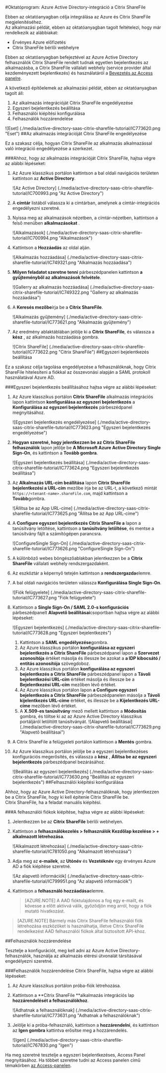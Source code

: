 <properties 
    pageTitle="Oktatóprogram: Azure Active Directory-integráció a Citrix ShareFile |} Microsoft Azure" 
    description="Megtudhatja, hogyan használhatja a Citrix ShareFile az Azure Active Directory ahhoz, hogy az egyszeri bejelentkezés, automatikus kiépítési és az egyéb!" 
    services="active-directory" 
    authors="jeevansd"  
    documentationCenter="na" 
    manager="femila"/>
<tags 
    ms.service="active-directory" 
    ms.devlang="na" 
    ms.topic="article" 
    ms.tgt_pltfrm="na" 
    ms.workload="identity" 
    ms.date="09/29/2016" 
    ms.author="jeedes" />

#<a name="tutorial-azure-active-directory-integration-with-citrix-sharefile"></a>Oktatóprogram: Azure Active Directory-integráció a Citrix ShareFile

Ebben az oktatóanyagban célja integrálása az Azure és Citrix ShareFile megjelenítéséhez.  
Az alkalmazási példát, ebben az oktatóanyagban tagolt feltételezi, hogy már rendelkezik az alábbiakat:

-   Érvényes Azure előfizetés
-   Citrix ShareFile bérlői webhelyre

Ebben az oktatóanyagban befejeztével az Azure Active Directory felhasználók Citrix ShareFile rendelt tudnak egyetlen bejelentkezés az alkalmazásba, a Citrix ShareFile vállalati webhely (service provider által kezdeményezett bejelentkezés) és használatáról a [Bevezetés az Access panelre](active-directory-saas-access-panel-introduction.md).

A következő építőelemek az alkalmazási példát, ebben az oktatóanyagban tagolt áll:

1.  Az alkalmazás integrációját Citrix ShareFile engedélyezése
2.  Egyszeri bejelentkezés beállítása
3.  Felhasználói kiépítési konfigurálása
4.  Felhasználók hozzárendelése

![Eset] (./media/active-directory-saas-citrix-sharefile-tutorial/IC773620.png "Eset")
##<a name="enabling-the-application-integration-for-citrix-sharefile"></a>Az alkalmazás integrációját Citrix ShareFile engedélyezése

Ez a szakasz célja, hogyan Citrix ShareFile az alkalmazás alkalmazással való integráció engedélyezése a szerkezet.

###<a name="to-enable-the-application-integration-for-citrix-sharefile-perform-the-following-steps"></a>Ahhoz, hogy az alkalmazás integrációját Citrix ShareFile, hajtsa végre az alábbi lépéseket:

1.  Az Azure klasszikus portálon kattintson a bal oldali navigációs területen kattintson az **Active Directory**.

    ![Az Active Directory] (./media/active-directory-saas-citrix-sharefile-tutorial/IC700993.png "Az Active Directory")

2.  A **címtár** listából válassza ki a címtárban, amelynek a címtár-integrációs engedélyezni szeretné.

3.  Nyissa meg az alkalmazások nézetben, a címtár-nézetben, kattintson a felső menüben **alkalmazásokat** .

    ![Alkalmazások] (./media/active-directory-saas-citrix-sharefile-tutorial/IC700994.png "Alkalmazások")

4.  Kattintson a **Hozzáadás** az oldal alján.

    ![Alkalmazás hozzáadása] (./media/active-directory-saas-citrix-sharefile-tutorial/IC749321.png "Alkalmazás hozzáadása")

5.  **Milyen feladatot szeretne tenni** párbeszédpanelen kattintson **a gyűjteményből az alkalmazások felvétele**.

    ![Gallerry az alkalmazás hozzáadása] (./media/active-directory-saas-citrix-sharefile-tutorial/IC749322.png "Gallerry az alkalmazás hozzáadása")

6.  A **Keresés mezőbe**írja be a **Citrix ShareFile**.

    ![Alkalmazás gyűjtemény] (./media/active-directory-saas-citrix-sharefile-tutorial/IC773621.png "Alkalmazás gyűjtemény")

7.  Az eredmény ablaktáblában jelölje ki a **Citrix ShareFile**, és válassza a **kész** , az alkalmazás hozzáadása gombra.

    ![Citrix ShareFile] (./media/active-directory-saas-citrix-sharefile-tutorial/IC773622.png "Citrix ShareFile")
##<a name="configuring-single-sign-on"></a>Egyszeri bejelentkezés beállítása

Ez a szakasz célja tagolása engedélyezése a felhasználóknak, hogy Citrix ShareFile hitelesíteni a fiókkal az összevonási alapján a SAML protokoll használatával Azure AD.

###<a name="to-configure-single-sign-on-perform-the-following-steps"></a>Egyszeri bejelentkezés beállításához hajtsa végre az alábbi lépéseket:

1.  Az Azure klasszikus portálon **Citrix ShareFile** alkalmazás integrációs lapon kattintson **konfigurálása az egyszeri bejelentkezés** a **Konfigurálása az egyszeri bejelentkezés** párbeszédpanel megnyitásához.

    ![Egyszeri bejelentkezés engedélyezése] (./media/active-directory-saas-citrix-sharefile-tutorial/IC773623.png "Egyszeri bejelentkezés engedélyezése")

2.  **Hogyan szeretné, hogy jelentkezzen be az Citrix ShareFile felhasználók** lapon jelölje be **A Microsoft Azure Active Directory Single Sign-On**, és kattintson a **Tovább gombra**.

    ![Egyszeri bejelentkezés beállítása] (./media/active-directory-saas-citrix-sharefile-tutorial/IC773624.png "Egyszeri bejelentkezés beállítása")

3.  Az **Alkalmazás URL-cím beállítása** lapon **Citrix ShareFile bejelentkezési a URL-cím** mezőbe írja be az URL-t, a következő mintát `https://<tenant-name>.shareFile.com`, majd kattintson a **Tovább**gombra.

    ![Állítsa be az App URL-címe] (./media/active-directory-saas-citrix-sharefile-tutorial/IC773625.png "Állítsa be az App URL-címe")

4.  A **Configure egyszeri bejelentkezés Citrix ShareFile a** lapon a tanúsítvány letöltése, kattintson a **tanúsítvány letöltése**, és mentse a tanúsítvány fájlt a számítógépen parancsra.

    ![ConfigureSingle Sign-On] (./media/active-directory-saas-citrix-sharefile-tutorial/IC773626.png "ConfigureSingle Sign-On")

5.  A különböző webes böngészőablakban jelentkezzen be a **Citrix ShareFile** vállalati webhely rendszergazdaként.

6.  Az eszköztár a képernyő tetején kattintson a **rendszergazda**elemre.

7.  A bal oldali navigációs területen válassza **Konfigurálása Single Sign-On**.

    ![Fiók felügyelete] (./media/active-directory-saas-citrix-sharefile-tutorial/IC773627.png "Fiók felügyelete")

8.  Kattintson a **Single Sign-On / SAML 2.0-s konfigurációs** párbeszédpanelt **Alapvető beállításai**csoportban hajtsa végre az alábbi lépéseket:

    ![Egyszeri bejelentkezés] (./media/active-directory-saas-citrix-sharefile-tutorial/IC773628.png "Egyszeri bejelentkezés")

    1.  Kattintson a **SAML engedélyezése**gombra.
    2.  Az Azure klasszikus portálon **konfigurálása az egyszeri bejelentkezés a Citrix ShareFile** párbeszédpanel lapon a **Szervezet azonosítója** értéket másolja és illessze be azokat a **a IDP kibocsátó / entitás azonosítója** szövegdoboz.
    3.  Az Azure klasszikus portálon **konfigurálása az egyszeri bejelentkezés a Citrix ShareFile** párbeszédpanel lapon a **Távoli bejelentkezési URL-cím** értéket másolja és illessze be a **Bejelentkezési URL-cím** mezőben lévő értéket.
    4.  Az Azure klasszikus portálon lapon **a Configure egyszeri bejelentkezés a Citrix ShareFile** párbeszédpanelen másolja a **Távoli kijelentkezés URL-címe** értéket, és illessze be a **Kijelentkezés URL-címe** mezőben lévő értéket.
    5.  A **X.509-es tanúsítvány** mező mellett kattintson a **Módosítás** gombra, és töltse ki az az Azure Active Directory klasszikus portáljáról letöltött tanúsítványát.
        ![Alapvető beállításai] (./media/active-directory-saas-citrix-sharefile-tutorial/IC773629.png "Alapvető beállításai")

9.  A Citrix ShareFile a felügyeleti portálon kattintson a **Mentés** gombra.

10. Az Azure klasszikus portálon jelölje be a egyszeri bejelentkezéses konfigurációs megerősítés, és válassza a **kész** , **Állítsa be az egyszeri bejelentkezés** párbeszédpanel bezárásához.

    ![Beállítás az egyszeri bejelentkezés] (./media/active-directory-saas-citrix-sharefile-tutorial/IC773630.png "Beállítás az egyszeri bejelentkezés")
##<a name="configuring-user-provisioning"></a>Felhasználói kiépítési konfigurálása

Ahhoz, hogy az Azure Active Directory-felhasználóknak, hogy jelentkezzen be a Citrix ShareFile, hogy ki kell építenie Citrix ShareFile be.  
Citrix ShareFile, ha a feladat manuális kiépítési.

###<a name="to-provision-a-user-accounts-perform-the-following-steps"></a>A felhasználói fiókok kiépítése, hajtsa végre az alábbi lépéseket:

1.  Jelentkezzen be az **Citrix ShareFile** bérlői webhelyen.

2.  Kattintson a **felhasználókezelés \> felhasználók Kezdőlap kezelése \> + alkalmazott létrehozása**.

    ![Alkalmazott létrehozása] (./media/active-directory-saas-citrix-sharefile-tutorial/IC781050.png "Alkalmazott létrehozása")

3.  Adja meg az **e-mailek**, az **Utónév** és **Vezetéknév** egy érvényes Azure AD a fiók kiépítése szeretné.

    ![Az alapvető információk] (./media/active-directory-saas-citrix-sharefile-tutorial/IC799951.png "Az alapvető információk")

4.  Kattintson a **felhasználó hozzáadása**elemre.

    >[AZURE.NOTE] A AAD fióktulajdonos a fog egy e-mailt, és kövesse a előtt aktívvá válik, győződjön meg arról, hogy a fiók mutató hivatkozást.

>[AZURE.NOTE] Bármely más Citrix ShareFile felhasználói fiók létrehozása eszközöket is használhatja, illetve Citrix ShareFile rendelkezést AAD felhasználói fiókok által biztosított API-khoz.

##<a name="assigning-users"></a>Felhasználók hozzárendelése

Tesztelje a konfigurációt, meg kell adni az Azure Active Directory-felhasználók, használja az alkalmazás elérési útvonalát társításával engedélyezni szeretné.

###<a name="to-assign-users-to-citrix-sharefile-perform-the-following-steps"></a>Felhasználók hozzárendelése Citrix ShareFile, hajtsa végre az alábbi lépéseket:

1.  Az Azure klasszikus portálon próba-fiók létrehozása.

2.  Kattintson a **Citrix ShareFile **alkalmazás integrációs lap **hozzárendelését a felhasználókhoz**.

    ![Adhatnak a felhasználóknak] (./media/active-directory-saas-citrix-sharefile-tutorial/IC773631.png "Adhatnak a felhasználóknak")

3.  Jelölje ki a próba-felhasználó, kattintson a **hozzárendelni**, és kattintson az **Igen gombra** kattintva erősítse meg a hozzárendelés.

    ![Igen] (./media/active-directory-saas-citrix-sharefile-tutorial/IC767830.png "Igen")

Ha meg szeretné tesztelje a egyszeri bejelentkezéses, Access Panel megnyitásához. Ha többet szeretne tudni az Access panelen című témakörben [az Access-panelen](active-directory-saas-access-panel-introduction.md).
